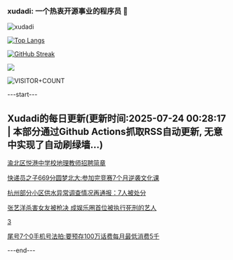 ### xudadi: 一个热衷开源事业的程序员 👋

![xudadi](https://github-readme-stats-git-masterorgs-github-readme-stats-team.vercel.app/api?username=xudadi)

[![Top Langs](https://github-readme-stats.vercel.app/api/top-langs/?username=xudadi)](https://github.com/anuraghazra/github-readme-stats)

[![GitHub Streak](https://streak-stats.demolab.com?user=xudadi&locale=zh_Hans)](https://git.io/streak-stats)

![](https://raw.githubusercontent.com/xudadi/xudadi/main/assets/github-contribution-grid-snake.svg)

![VISITOR+COUNT](https://komarev.com/ghpvc/?username=xudadi&label=VISITOR+COUNT)


---start---

## Xudadi的每日更新(更新时间:2025-07-24 00:28:17 | 本部分通过Github Actions抓取RSS自动更新, 无意中实现了自动刷绿墙...)

[渝北区悦港中学校地理教师招聘简章](https://www.gongkaoleida.com/article/2528035)

[快递员之子669分圆梦北大:参加完竞赛7个月逆袭文化课](https://m.163.com/news/article/K564L4MI053469LG.html)

[杭州部分小区供水异常调查情况再通报：7人被处分](https://m.163.com/news/article/K55V3GF50534A4SC.html)

[张艺洋杀害女友被枪决 成娱乐圈首位被执行死刑的艺人](https://m.163.com/news/article/K55U304Q053469LG.html)

[3](https://m.163.com/touch/news/sub/domestic)

[尾号7个0手机号法拍:要预存100万话费每月最低消费5千](https://m.163.com/news/article/K55PL10R051492T3.html)

---end---
